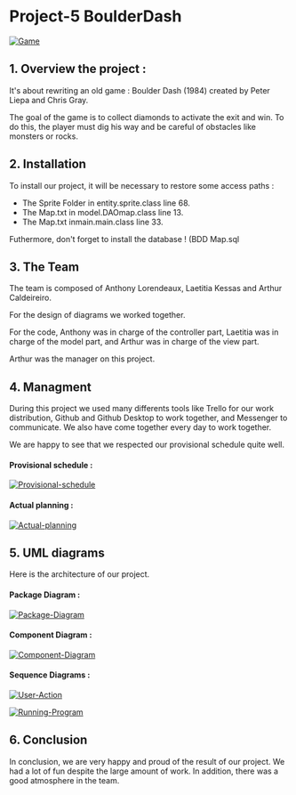 # Project-5 BoulderDash

<a href="https://imgbb.com/"><img src="https://i.ibb.co/r5Pc5cV/Game.png" alt="Game" border="0"></a>


## 1. Overview the project :  
It's about rewriting an old game : Boulder Dash (1984) created by Peter Liepa and Chris Gray. 

The goal of the game is to collect diamonds to activate the exit and win. To do this, the player must dig his way and be careful of obstacles like monsters or rocks.

## 2. Installation
To install our project, it will be necessary to restore some access paths : 
* The Sprite Folder in entity.sprite.class line 68.
* The Map.txt in model.DAOmap.class line 13.
* The Map.txt inmain.main.class line 33.

Futhermore, don't forget to install the database ! (BDD Map.sql


## 3. The Team
The team is composed of Anthony Lorendeaux, Laetitia Kessas and Arthur Caldeireiro.

For the design of diagrams we worked together.

For the code, Anthony was in charge of the controller part, Laetitia was in charge of the model part, and Arthur was in charge of the view part.

Arthur was the manager on this project.




## 4. Managment
During this project we used many differents tools like Trello for our work distribution, Github and Github Desktop to work together, and Messenger to communicate. We also have come together every day to work together.

We are happy to see that we respected our provisional schedule quite well.

#### Provisional schedule :
<a href="https://ibb.co/jRhJrHw"><img src="https://i.ibb.co/py2hLnK/Provisional-schedule.png" alt="Provisional-schedule" border="0"></a>

#### Actual planning :
<a href="https://ibb.co/FH8042Z"><img src="https://i.ibb.co/9ZyVH6K/Actual-planning.png" alt="Actual-planning" border="0"></a>




## 5. UML diagrams
Here is the architecture of our project.

#### Package Diagram : 
<a href="https://ibb.co/LkfmBYy"><img src="https://i.ibb.co/GxjyGnD/Package-Diagram.jpg" alt="Package-Diagram" border="0"></a>

#### Component Diagram :
<a href="https://ibb.co/Pg94mjj"><img src="https://i.ibb.co/GRtkxpp/Component-Diagram.jpg" alt="Component-Diagram" border="0"></a>

#### Sequence Diagrams :
<a href="https://ibb.co/Y76VKfF"><img src="https://i.ibb.co/vxbMrL6/User-Action.jpg" alt="User-Action" border="0"></a>

<a href="https://ibb.co/LPGDTGH"><img src="https://i.ibb.co/dchsNhx/Running-Program.jpg" alt="Running-Program" border="0"></a>





## 6. Conclusion
In conclusion, we are very happy and proud of the result of our project. We had a lot of fun despite the large amount of work. In addition, there was a good atmosphere in the team.
